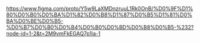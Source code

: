 https://www.figma.com/proto/Y5w9LaXMDnzruuL1Rk0OnB/%D0%9F%D1%80%D0%B0%D0%BA%D1%82%D0%B8%D1%87%D0%B5%D1%81%D0%BA%D0%BE%D0%B5-%D0%B7%D0%B0%D0%B4%D0%B0%D0%BD%D0%B8%D0%B5-%232?node-id=1-2&t=2M9vmFkEGAQ7p1ia-1
